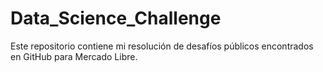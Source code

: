 # Data_Science_Challenge
Este repositorio contiene mi resolución de desafíos públicos encontrados en GitHub para Mercado Libre.
